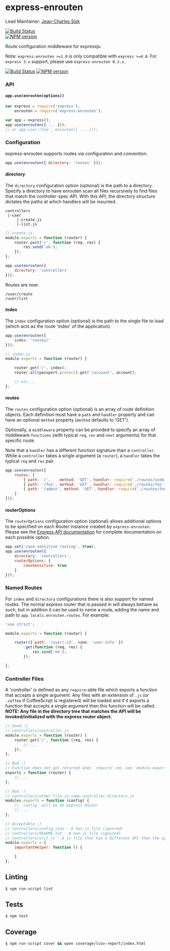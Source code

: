 express-enrouten
==================

Lead Maintainer: [Jean-Charles Sisk](https://github.com/jasisk)

[![Build Status](https://travis-ci.org/krakenjs/express-enrouten.svg?branch=master)](https://travis-ci.org/krakenjs/express-enrouten)   
[![NPM version](https://badge.fury.io/js/express-enrouten.png)](http://badge.fury.io/js/express-enrouten)  

Route configuration middleware for expressjs.

Note: `express-enrouten >=1.0` is only compatible with `express >=4.0`.
For `express 3.x` support, please use `express-enrouten 0.3.x`.


[![Build Status](https://travis-ci.org/krakenjs/express-enrouten.png)](https://travis-ci.org/krakenjs/express-enrouten)
[![NPM version](https://badge.fury.io/js/express-enrouten.png)](http://badge.fury.io/js/express-enrouten)

### API
#### `app.use(enrouten(options))`
```javascript
var express = require('express'),
    enrouten = require('express-enrouten');

var app = express();
app.use(enrouten({ ... }));
// or app.use('/foo', enrouten({ ... }));
```


### Configuration
express-enrouten supports routes via configuration and convention.
```javascript
app.use(enrouten({ directory: 'routes' }));
```

#### directory
The `directory` configuration option (optional) is the path to a directory.
Specify a directory to have enrouten scan all files recursively to find files
that match the controller-spec API. With this API, the directory structure
dictates the paths at which handlers will be mounted.

```text
controllers
 |-user
     |-create.js
     |-list.js
```
```javascript
// create.js
module.exports = function (router) {
    router.post('/', function (req, res) {
        res.send('ok');
    });
};
```
```javascript
app.use(enrouten({
    directory: 'controllers'
}));
```
Routes are now:
```test
/user/create
/user/list
```

#### index
The `index` configuration option (optional) is the path to the single file to
load (which acts as the route 'index' of the application).
```javascript
app.use(enrouten({
    index: 'routes/'
}));
```
```javascript
// index.js
module.exports = function (router) {

    router.get('/', index);
    router.all(passport.protect).get('/account', account);

    // etc...
};
```

#### routes
The `routes` configuration option (optional) is an array of route definition objects.
Each definition must have a `path` and `handler` property and can have an optional
`method` property (`method` defaults to 'GET').

Optionally, a `middleware` property can be provided to specify an array of middleware `functions`
(with typical `req`, `res` and `next` arguments) for that specific route.

Note that a `handler` has a different function signature than a `controller`. While a
`controller` takes a single argument (a `router`), a `handler` takes the typical
`req` and `res` pair.

```javascript
app.use(enrouten({
    routes: [
        { path: '/',    method: 'GET', handler: require('./routes/index') },
        { path: '/foo', method: 'GET', handler: require('./routes/foo') },
        { path: '/admin', method: 'GET', handler: require('./routes/foo'), middleware: [isAuthenticated] }
    ]
}));
```

#### routerOptions
The `routerOptions` configuration option (optional) allows additional options to be
specified on each Router instance created by `express-enrouten`. Please see the
[Express API documentation](http://expressjs.com/4x/api.html#router) for complete
documentation on each possible option.

```javascript
app.set('case sensitive routing', true);
app.use(enrouten({
    directory: 'controllers',
    routerOptions: {
        caseSensitive: true
    }
}));
```


### Named Routes
For `index` and `directory` configurations there is also support for named routes.
The normal express router that is passed in will always behave as such, but in addition
it can be used to name a route, adding the name and path to `app.locals.enrouten.routes`.
For example:
```javascript
'use strict';

module.exports = function (router) {

    router({ path: '/user/:id', name: 'user-info' })
        .get(function (req, res) {
            res.send('ok');
        });

};
```


### Controller Files
A 'controller' is defined as any `require`-able file which exports a function
that accepts a single argument. Any files with an extension of `.js` (or `.coffee`
if CoffeeScript is registered) will be loaded and if it exports a function that
accepts a single argument then this function will be called. **NOTE: Any file in
the directory tree that matches the API will be invoked/initialized with the
express router object.**

```javascript
// Good :)
// controllers/controller.js
module.exports = function (router) {
    router.get('/', function (req, res) {
        // ...
    });
};

// Bad :(
// Function does not get returned when `require`-ed, use `module.exports`
exports = function (router) {
    // ...
};

// Bad :(
// controllers/other-file-in-same-controller-directory.js
modules.exports = function (config) {
    // `config` will be an express Router
    // ...
};

// Acceptable :)
// controllers/config.json - A non-js file (ignored)
// controllers/README.txt - A non-js file (ignored)
// controllers/util.js - A js file that has a different API than the spec (ignored)
module.exports = {
    importantHelper: function () {

    }
};
```

## Linting
```bash
$ npm run-script lint
```

## Tests
```bash
$ npm test
```

## Coverage
```bash
$ npm run-script cover && open coverage/lcov-report/index.html
```
